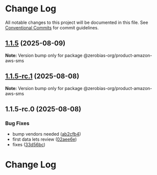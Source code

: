 # Change Log

All notable changes to this project will be documented in this file.
See [Conventional Commits](https://conventionalcommits.org) for commit guidelines.

## [1.1.5](https://github.com/zerobias-org/product/compare/@zerobias-org/product-amazon-aws-sms@1.1.5-rc.1...@zerobias-org/product-amazon-aws-sms@1.1.5) (2025-08-09)

**Note:** Version bump only for package @zerobias-org/product-amazon-aws-sms





## [1.1.5-rc.1](https://github.com/zerobias-org/product/compare/@zerobias-org/product-amazon-aws-sms@1.1.5-rc.0...@zerobias-org/product-amazon-aws-sms@1.1.5-rc.1) (2025-08-08)

**Note:** Version bump only for package @zerobias-org/product-amazon-aws-sms





## 1.1.5-rc.0 (2025-08-08)


### Bug Fixes

* bump vendors needed ([ab2cfb4](https://github.com/zerobias-org/product/commit/ab2cfb4a9cf2e3008e08b068f98011fec096c932))
* first data lets review ([02aee6e](https://github.com/zerobias-org/product/commit/02aee6e8c4f11675de7c63a00f4c8254a67a4dd7))
* fixes ([33d56bc](https://github.com/zerobias-org/product/commit/33d56bcaedf3fa5e3939a33c0fb57eda53539d05))





# Change Log
